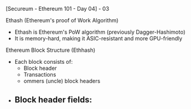 [Secureum - Ethereum 101 - Day 04] - 03


Ethash (Ethereum's proof of Work Algorithm)

- Ethash is Ethereum's PoW algorithm (previously Dagger-Hashimoto) 
- It is memory-hard, making it ASIC-resistant and more GPU-friendly 

Ethereum Block Structure (Ethhash)

- Each block consists of:
    - Block header 
    - Transactions 
    - ommers (uncle) block headers 
- Block header fields:
    - 
